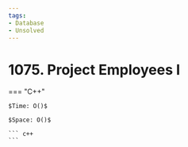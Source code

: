 ```yaml
---
tags:
- Database
- Unsolved
---
```



# 1075. Project Employees I

=== "C++"

    $Time: O()$

    $Space: O()$

    ``` c++
    ```